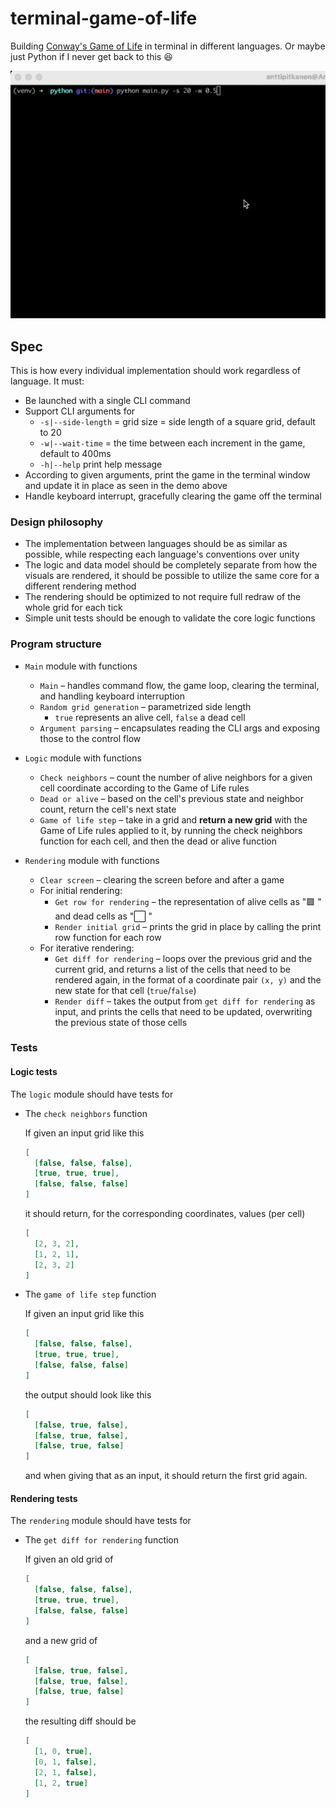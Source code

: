# terminal-game-of-life

Building [Conway's Game of Life](https://en.wikipedia.org/wiki/Conway%27s_Game_of_Life) in terminal in different languages. Or maybe just Python if I never get back to this 😆

![Video demo](/demo.gif)

## Spec

This is how every individual implementation should work regardless of language. It must:

- Be launched with a single CLI command
- Support CLI arguments for
  - `-s|--side-length` = grid size = side length of a square grid, default to 20
  - `-w|--wait-time` = the time between each increment in the game, default to 400ms
  - `-h|--help` print help message
- According to given arguments, print the game in the terminal window and update it in place as seen in the demo above
- Handle keyboard interrupt, gracefully clearing the game off the terminal

### Design philosophy

- The implementation between languages should be as similar as possible, while respecting each language's conventions over unity
- The logic and data model should be completely separate from how the visuals are rendered, it should be possible to utilize the same core for a different rendering method
- The rendering should be optimized to not require full redraw of the whole grid for each tick
- Simple unit tests should be enough to validate the core logic functions

### Program structure

- `Main` module with functions

  - `Main` – handles command flow, the game loop, clearing the terminal, and handling keyboard interruption
  - `Random grid generation` – parametrized side length
    - `true` represents an alive cell, `false` a dead cell
  - `Argument parsing` – encapsulates reading the CLI args and exposing those to the control flow

- `Logic` module with functions

  - `Check neighbors` – count the number of alive neighbors for a given cell coordinate according to the Game of Life rules
  - `Dead or alive` – based on the cell's previous state and neighbor count, return the cell's next state
  - `Game of life step` – take in a grid and **return a new grid** with the Game of Life rules applied to it, by running the check neighbors function for each cell, and then the dead or alive function

- `Rendering` module with functions

  - `Clear screen` – clearing the screen before and after a game
  - For initial rendering:
    - `Get row for rendering` – the representation of alive cells as "🟪 " and dead cells as "⬜️ "
    - `Render initial grid` – prints the grid in place by calling the print row function for each row
  - For iterative rendering:
    - `Get diff for rendering` – loops over the previous grid and the current grid, and returns a list of the cells that need to be rendered again, in the format of a coordinate pair `(x, y)` and the new state for that cell (`true`/`false`)
    - `Render diff` – takes the output from `get diff for rendering` as input, and prints the cells that need to be updated, overwriting the previous state of those cells

### Tests

#### Logic tests

The `logic` module should have tests for

- The `check neighbors` function

  If given an input grid like this

  ```json
  [
    [false, false, false],
    [true, true, true],
    [false, false, false]
  ]
  ```

  it should return, for the corresponding coordinates, values (per cell)

  ```json
  [
    [2, 3, 2],
    [1, 2, 1],
    [2, 3, 2]
  ]
  ```

- The `game of life step` function

  If given an input grid like this

  ```json
  [
    [false, false, false],
    [true, true, true],
    [false, false, false]
  ]
  ```

  the output should look like this

  ```json
  [
    [false, true, false],
    [false, true, false],
    [false, true, false]
  ]
  ```

  and when giving that as an input, it should return the first grid again.

#### Rendering tests

The `rendering` module should have tests for

- The `get diff for rendering` function

  If given an old grid of

  ```json
  [
    [false, false, false],
    [true, true, true],
    [false, false, false]
  ]
  ```

  and a new grid of

  ```json
  [
    [false, true, false],
    [false, true, false],
    [false, true, false]
  ]
  ```

  the resulting diff should be

  ```json
  [
    [1, 0, true],
    [0, 1, false],
    [2, 1, false],
    [1, 2, true]
  ]
  ```
